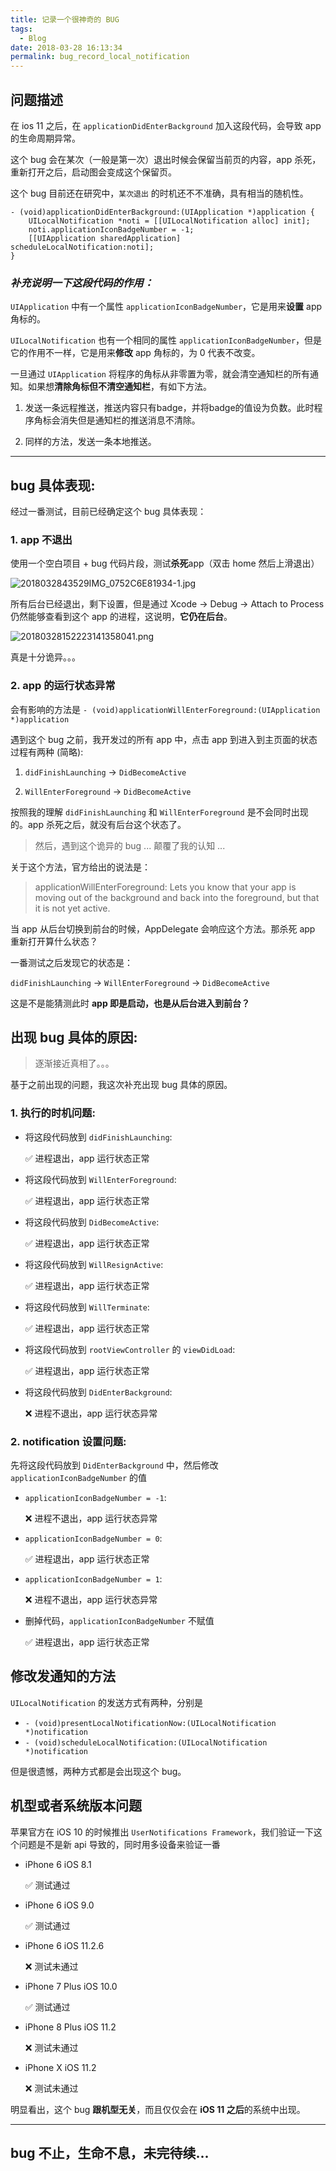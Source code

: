 ```yaml
---
title: 记录一个很神奇的 BUG
tags:
  - Blog
date: 2018-03-28 16:13:34
permalink: bug_record_local_notification
---
```


## 问题描述

在 ios 11 之后，在 `applicationDidEnterBackground` 加入这段代码，会导致 app 的生命周期异常。

这个 bug 会在某次（一般是第一次）退出时候会保留当前页的内容，app 杀死，重新打开之后，启动图会变成这个保留页。

这个 bug 目前还在研究中，`某次退出` 的时机还不不准确，具有相当的随机性。 

```objc
- (void)applicationDidEnterBackground:(UIApplication *)application {
    UILocalNotification *noti = [[UILocalNotification alloc] init];
    noti.applicationIconBadgeNumber = -1;
    [[UIApplication sharedApplication] scheduleLocalNotification:noti];
}
```

### *补充说明一下这段代码的作用：*

`UIApplication` 中有一个属性 `applicationIconBadgeNumber`，它是用来**设置** app 角标的。

`UILocalNotification` 也有一个相同的属性 `applicationIconBadgeNumber`，但是它的作用不一样，它是用来**修改** app 角标的，为 0 代表不改变。

一旦通过 `UIApplication` 将程序的角标从非零置为零，就会清空通知栏的所有通知。如果想**清除角标但不清空通知栏**，有如下方法。


1. 发送一条远程推送，推送内容只有badge，并将badge的值设为负数。此时程序角标会消失但是通知栏的推送消息不清除。

2. 同样的方法，发送一条本地推送。

---


## bug 具体表现:

经过一番测试，目前已经确定这个 bug 具体表现：
    
### 1. app 不退出
    
使用一个空白项目 + bug 代码片段，测试**杀死**app（双击 home 然后上滑退出）

![2018032843529IMG_0752C6E81934-1.jpg](http://storage.laizw.cn/image/upi/2018032843529IMG_0752C6E81934-1.jpg-watermark)
    
所有后台已经退出，剩下设置，但是通过 Xcode -> Debug -> Attach to Process 仍然能够查看到这个 app 的进程，这说明，**它仍在后台**。
    
![20180328152223141358041.png](http://storage.laizw.cn/image/upi/20180328152223141358041.png-watermark)
    
真是十分诡异。。。
    
### 2. app 的运行状态异常
    
会有影响的方法是 `- (void)applicationWillEnterForeground:(UIApplication *)application`

遇到这个 bug 之前，我开发过的所有 app 中，点击 app 到进入到主页面的状态过程有两种 (简略):

1. `didFinishLaunching` -> `DidBecomeActive`

2. `WillEnterForeground` -> `DidBecomeActive`

按照我的理解 `didFinishLaunching` 和 `WillEnterForeground` 是不会同时出现的。app 杀死之后，就没有后台这个状态了。

> 然后，遇到这个诡异的 bug ... 颠覆了我的认知 ...

关于这个方法，官方给出的说法是：

> applicationWillEnterForeground: Lets you know that your app is moving out of the background and back into the foreground, but that it is not yet active.
    
当 app 从后台切换到前台的时候，AppDelegate 会响应这个方法。那杀死 app 重新打开算什么状态？
    
一番测试之后发现它的状态是：

`didFinishLaunching` -> `WillEnterForeground` -> `DidBecomeActive` 

这是不是能猜测此时 **app 即是启动，也是从后台进入到前台？**


## 出现 bug 具体的原因:

> 逐渐接近真相了。。。

基于之前出现的问题，我这次补充出现 bug 具体的原因。

### 1. 执行的时机问题:

- 将这段代码放到 `didFinishLaunching`: 

    ✅ 进程退出，app 运行状态正常

- 将这段代码放到 `WillEnterForeground`: 

    ✅ 进程退出，app 运行状态正常
    
- 将这段代码放到 `DidBecomeActive`: 

    ✅ 进程退出，app 运行状态正常
    
- 将这段代码放到 `WillResignActive`: 

    ✅ 进程退出，app 运行状态正常
    
- 将这段代码放到 `WillTerminate`: 

    ✅ 进程退出，app 运行状态正常
    
- 将这段代码放到 `rootViewController` 的 `viewDidLoad`: 

    ✅ 进程退出，app 运行状态正常

- 将这段代码放到 `DidEnterBackground`: 

    ❌ 进程不退出，app 运行状态异常

### 2. notification 设置问题:

先将这段代码放到 `DidEnterBackground` 中，然后修改 `applicationIconBadgeNumber` 的值

- `applicationIconBadgeNumber = -1`:
    
    ❌ 进程不退出，app 运行状态异常
    
- `applicationIconBadgeNumber = 0`:

    ✅ 进程退出，app 运行状态正常
    
- `applicationIconBadgeNumber = 1`:
    
    ❌ 进程不退出，app 运行状态异常
    
- 删掉代码，`applicationIconBadgeNumber` 不赋值

    ✅ 进程退出，app 运行状态正常


## 修改发通知的方法

`UILocalNotification` 的发送方式有两种，分别是 

- `- (void)presentLocalNotificationNow:(UILocalNotification *)notification`
- `- (void)scheduleLocalNotification:(UILocalNotification *)notification`

但是很遗憾，两种方式都是会出现这个 bug。


## 机型或者系统版本问题

苹果官方在 iOS 10 的时候推出 `UserNotifications Framework`，我们验证一下这个问题是不是新 api 导致的，同时用多设备来验证一番

- iPhone 6 iOS 8.1 
    
    ✅ 测试通过

- iPhone 6 iOS 9.0
    
    ✅ 测试通过

- iPhone 6 iOS 11.2.6
    
    ❌ 测试未通过

- iPhone 7 Plus iOS 10.0
    
    ✅ 测试通过

- iPhone 8 Plus iOS 11.2
    
    ❌ 测试未通过

- iPhone X iOS 11.2
    
    ❌ 测试未通过

明显看出，这个 bug **跟机型无关**，而且仅仅会在 **iOS 11 之后**的系统中出现。


--- 


## bug 不止，生命不息，未完待续...
